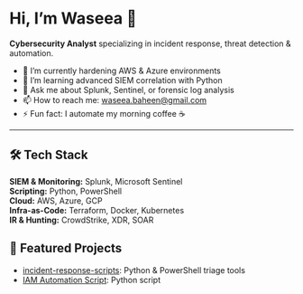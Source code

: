 
# Hi, I’m Waseea 👋
**Cybersecurity Analyst** specializing in incident response, threat detection & automation.

- 🔭 I’m currently hardening AWS & Azure environments  
- 🌱 I’m learning advanced SIEM correlation with Python  
- 💬 Ask me about Splunk, Sentinel, or forensic log analysis  
- 📫 How to reach me: waseea.baheen@gmail.com  
- ⚡ Fun fact: I automate my morning coffee ☕

---

## 🛠️ Tech Stack
**SIEM & Monitoring:** Splunk, Microsoft Sentinel  
**Scripting:** Python, PowerShell  
**Cloud:** AWS, Azure, GCP  
**Infra-as-Code:** Terraform, Docker, Kubernetes  
**IR & Hunting:** CrowdStrike, XDR, SOAR  

## 📂 Featured Projects
- [incident-response-scripts](https://github.com/waseeabaheen/incident-response-toolkit): Python & PowerShell triage tools  
- [IAM Automation Script](https://github.com/waseeabaheen/iam-automation-toolkit.git): Python script 
